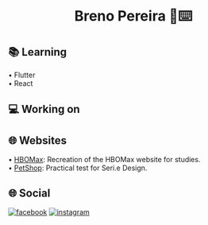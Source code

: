 <h1 align="center">Breno Pereira 👤⌨️</h1>

## 📚 Learning
• Flutter<br>
• React

## 💻 Working on

## 🌐 Websites
• [HBOMax](https://github.com/brenoeddye/HBOMax): Recreation of the HBOMax website for studies.<br>
• [PetShop](https://github.com/brenoeddye/petshop-website): Practical test for Seri.e Design.

## 🌐 Social
[![facebook](https://img.shields.io/badge/f-facebook-blue)](https://www.facebook.com/brenoeddye)
[![instagram](https://img.shields.io/badge/i-instagram-pink)](https://www.instagram.com/brenoeddye)
